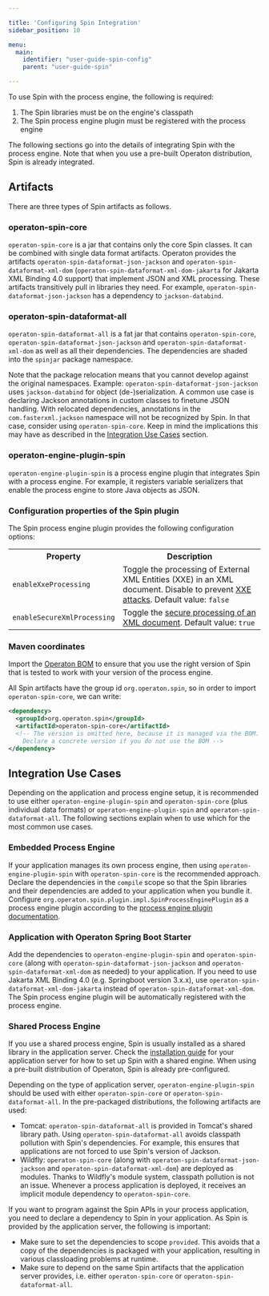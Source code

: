 ```yaml
---

title: 'Configuring Spin Integration'
sidebar_position: 10

menu:
  main:
    identifier: "user-guide-spin-config"
    parent: "user-guide-spin"

---
```


To use Spin with the process engine, the following is required:

1. The Spin libraries must be on the engine's classpath
1. The Spin process engine plugin must be registered with the process engine

The following sections go into the details of integrating Spin with the process engine. Note that when you use a pre-built Operaton distribution, Spin is already integrated.

## Artifacts

There are three types of Spin artifacts as follows.

### operaton-spin-core

`operaton-spin-core` is a jar that contains only the core Spin classes. It can be combined with single data format artifacts. Operaton provides the artifacts `operaton-spin-dataformat-json-jackson` and `operaton-spin-dataformat-xml-dom` (`operaton-spin-dataformat-xml-dom-jakarta` for Jakarta XML Binding 4.0 support) that implement JSON and XML processing. These artifacts transitively pull in libraries they need. For example, `operaton-spin-dataformat-json-jackson` has a dependency to `jackson-databind`.

### operaton-spin-dataformat-all

`operaton-spin-dataformat-all` is a fat jar that contains `operaton-spin-core`, `operaton-spin-dataformat-json-jackson` and `operaton-spin-dataformat-xml-dom` as well as all their dependencies. The dependencies are shaded into the `spinjar` package namespace.

Note that the package relocation means that you cannot develop against the original namespaces. Example: `operaton-spin-dataformat-json-jackson` uses `jackson-databind` for object (de-)serialization. A common use case is declaring Jackson annotations in custom classes to finetune JSON handling. With relocated dependencies, annotations in the `com.fasterxml.jackson` namespace will not be recognized by Spin. In that case, consider using `operaton-spin-core`. Keep in mind the implications this may have as described in the [Integration Use Cases](#integration-use-cases) section.

### operaton-engine-plugin-spin

`operaton-engine-plugin-spin` is a process engine plugin that integrates Spin with a process engine. For example, it
registers variable serializers that enable the process engine to store Java objects as JSON.

### Configuration properties of the Spin plugin

The Spin process engine plugin provides the following configuration options:

<table class="table table-striped">
  <tr>
    <th>Property</th>
    <th>Description</th>
  </tr>
  <tr>
    <td><code>enableXxeProcessing</code></td>
    <td>
        Toggle the processing of External XML Entities (XXE) in an XML document. Disable to prevent
        <a href="https://en.wikipedia.org/wiki/XML_external_entity_attack">XXE attacks</a>.
        Default value: <code>false</code>
    </td>
  </tr>
  <tr>
    <td><code>enableSecureXmlProcessing</code></td>
    <td>
        Toggle the <a href="https://docs.oracle.com/en/java/javase/13/security/java-api-xml-processing-jaxp-security-guide.html">secure processing of an XML document</a>.
        Default value: <code>true</code>
    </td>
  </tr>
</table>

### Maven coordinates

Import the [Operaton BOM](/get-started/apache-maven/) to ensure that you use the right version of Spin that is tested to work with your version of the process engine.

All Spin artifacts have the group id `org.operaton.spin`, so in order to import `operaton-spin-core`, we can write:

```xml
<dependency>
  <groupId>org.operaton.spin</groupId>
  <artifactId>operaton-spin-core</artifactId>
  <!-- The version is omitted here, because it is managed via the BOM.
    Declare a concrete version if you do not use the BOM -->
</dependency>
```

## Integration Use Cases

Depending on the application and process engine setup, it is recommended to use either `operaton-engine-plugin-spin` and `operaton-spin-core` (plus individual data formats) or `operaton-engine-plugin-spin` and `operaton-spin-dataformat-all`. The following sections explain when to use which for the most common use cases.

### Embedded Process Engine

If your application manages its own process engine, then using `operaton-engine-plugin-spin` with `operaton-spin-core` is the recommended approach. Declare the dependencies in the `compile` scope so that the Spin libraries and their dependencies are added to your application when you bundle it. Configure `org.operaton.spin.plugin.impl.SpinProcessEnginePlugin` as a process engine plugin according to the [process engine plugin documentation](../../user-guide/process-engine/process-engine-plugins.md).

### Application with Operaton Spring Boot Starter

Add the dependencies to `operaton-engine-plugin-spin` and `operaton-spin-core` (along with `operaton-spin-dataformat-json-jackson` and `operaton-spin-dataformat-xml-dom` as needed) to your application. If you need to use Jakarta XML Binding 4.0 (e.g. Springboot version 3.x.x), use `operaton-spin-dataformat-xml-dom-jakarta` instead of `operaton-spin-dataformat-xml-dom`.
The Spin process engine plugin will be automatically registered with the process engine.

### Shared Process Engine

If you use a shared process engine, Spin is usually installed as a shared library in the application server. Check the [installation guide](../../installation/full/index.md) for your application server for how to set up Spin with a shared engine. When using a pre-built distribution of Operaton, Spin is already pre-configured.

Depending on the type of application server, `operaton-engine-plugin-spin` should be used with either `operaton-spin-core` or `operaton-spin-dataformat-all`. In the pre-packaged distributions, the following artifacts are used:

* Tomcat: `operaton-spin-dataformat-all` is provided in Tomcat's shared library path. Using `operaton-spin-dataformat-all` avoids classpath pollution with Spin's dependencies. For example, this ensures that applications are not forced to use Spin's version of Jackson.
* Wildfly: `operaton-spin-core` (along with `operaton-spin-dataformat-json-jackson` and `operaton-spin-dataformat-xml-dom`) are deployed as modules. Thanks to Wildfly's module system, classpath pollution is not an issue. Whenever a process application is deployed, it receives an implicit module dependency to `operaton-spin-core`.

If you want to program against the Spin APIs in your process application, you need to declare a dependency to Spin in your application. As Spin is provided by the application server, the following is important:

* Make sure to set the dependencies to scope `provided`. This avoids that a copy of the dependencies is packaged with your application, resulting in various classloading problems at runtime.
* Make sure to depend on the same Spin artifacts that the application server provides, i.e. either `operaton-spin-core` or `operaton-spin-dataformat-all`.
